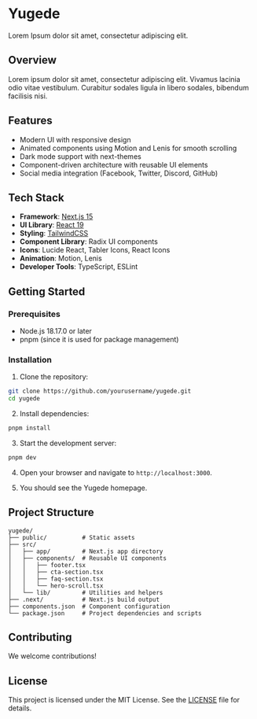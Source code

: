 # Yugede

Lorem Ipsum dolor sit amet, consectetur adipiscing elit.

## Overview

Lorem ipsum dolor sit amet, consectetur adipiscing elit. Vivamus lacinia odio vitae vestibulum. Curabitur sodales ligula in libero sodales, bibendum facilisis nisi.

## Features

- Modern UI with responsive design
- Animated components using Motion and Lenis for smooth scrolling
- Dark mode support with next-themes
- Component-driven architecture with reusable UI elements
- Social media integration (Facebook, Twitter, Discord, GitHub)

## Tech Stack

- **Framework**: [Next.js 15](https://nextjs.org/)
- **UI Library**: [React 19](https://react.dev/)
- **Styling**: [TailwindCSS](https://tailwindcss.com/)
- **Component Library**: Radix UI components
- **Icons**: Lucide React, Tabler Icons, React Icons
- **Animation**: Motion, Lenis
- **Developer Tools**: TypeScript, ESLint

## Getting Started

### Prerequisites

- Node.js 18.17.0 or later
- pnpm (since it is used for package management)

### Installation

1. Clone the repository:

```bash
git clone https://github.com/yourusername/yugede.git
cd yugede
```

2. Install dependencies:

```bash
pnpm install
```

3. Start the development server:

```bash
pnpm dev
```

4. Open your browser and navigate to `http://localhost:3000`.

5. You should see the Yugede homepage.

## Project Structure

```plaintext
yugede/
├── public/          # Static assets
├── src/
│   ├── app/         # Next.js app directory
│   ├── components/  # Reusable UI components
│   │   ├── footer.tsx
│   │   ├── cta-section.tsx
│   │   ├── faq-section.tsx
│   │   └── hero-scroll.tsx
│   └── lib/         # Utilities and helpers
├── .next/           # Next.js build output
├── components.json  # Component configuration
└── package.json     # Project dependencies and scripts
```

## Contributing

We welcome contributions! 

## License
This project is licensed under the MIT License. See the [LICENSE](LICENSE) file for details.
